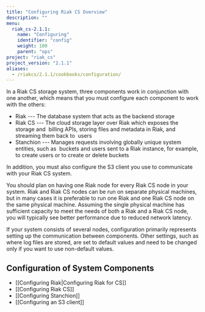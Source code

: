 ```yaml
---
title: "Configuring Riak CS Overview"
description: ""
menu:
  riak_cs-2.1.1:
    name: "Configuring"
    identifier: "config"
    weight: 100
    parent: "ops"
project: "riak_cs"
project_version: "2.1.1"
aliases:
  - /riakcs/2.1.1/cookbooks/configuration/
---
```


In a Riak CS storage system, three components work in conjunction with one another, which means that you must configure each component to work with the others:

* Riak --- The database system that acts as the backend storage
* Riak CS --- The cloud storage layer over Riak which exposes the storage and  billing APIs, storing files and metadata in Riak, and streaming them back to  users
* Stanchion --- Manages requests involving globally unique system entities, such as  buckets and users sent to a Riak instance, for example, to create users or to create or delete buckets

In addition, you must also configure the S3 client you use to communicate with your Riak CS system.

You should plan on having one Riak node for every Riak CS node in your system. Riak and Riak CS nodes can be run on separate physical machines, but in many cases it is preferable to run one Riak and one Riak CS node on the same physical machine. Assuming the single physical machine has sufficient capacity to meet the needs of both a Riak and a Riak CS node, you will typically see better performance due to reduced network latency.

If your system consists of several nodes, configuration primarily represents setting up the communication between components. Other settings, such as where log files are stored, are set to default values and need to be changed only if you want to use non-default values.

## Configuration of System Components

* [[Configuring Riak|Configuring Riak for CS]]
* [[Configuring Riak CS]]
* [[Configuring Stanchion]]
* [[Configuring an S3 client]]
